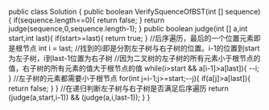 public class Solution {
    public boolean VerifySquenceOfBST(int [] sequence) {
        if(sequence.length==0){
            return false;
        }
       return judge(sequence,0,sequence.length-1);
    }
    public boolean judge(int [] a,int start,int last){
        if(start>=last){
            return true;
        }
        //后序遍历，最后的一个位置元素即是根节点
        int i = last;
        //找到的i即是分割左子树与右子树的位置。i-1的位置到start为左子树，i到last-1位置为右子树
        //因为二叉树的左子树的所有元素小于根节点的值，右子树的所有元素的值大于根节点的值
        while(i>start && a[i-1]>a[last]){
            --i;
        }
        //左子树的元素都需要小于根节点
        for(int j=i-1;j>=start;--j){
            if(a[j]>a[last]){
                return false;
            }
        }
        //在递归判断左子树与右子树是否满足后序遍历
        return (judge(a,start,i-1)) && (judge(a,i,last-1));
    }
}

